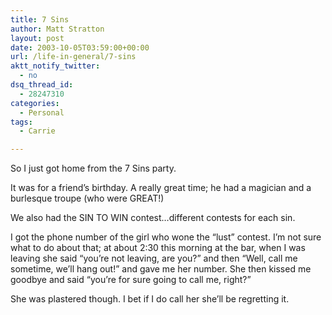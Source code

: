 ```yaml
---
title: 7 Sins
author: Matt Stratton
layout: post
date: 2003-10-05T03:59:00+00:00
url: /life-in-general/7-sins
aktt_notify_twitter:
  - no
dsq_thread_id:
  - 28247310
categories:
  - Personal
tags:
  - Carrie

---
```

So I just got home from the 7 Sins party.

It was for a friend&#8217;s birthday. A really great time; he had a magician and a burlesque troupe (who were GREAT!)

We also had the SIN TO WIN contest&#8230;different contests for each sin.

I got the phone number of the girl who wone the &#8220;lust&#8221; contest. I&#8217;m not sure what to do about that; at about 2:30 this morning at the bar, when I was leaving she said &#8220;you&#8217;re not leaving, are you?&#8221; and then &#8220;Well, call me sometime, we&#8217;ll hang out!&#8221; and gave me her number. She then kissed me goodbye and said &#8220;you&#8217;re for sure going to call me, right?&#8221;

She was plastered though. I bet if I do call her she&#8217;ll be regretting it.